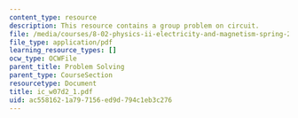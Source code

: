 ```yaml
---
content_type: resource
description: This resource contains a group problem on circuit.
file: /media/courses/8-02-physics-ii-electricity-and-magnetism-spring-2007/ac5581621a797156ed9d794c1eb3c276_ic_w07d2_1.pdf
file_type: application/pdf
learning_resource_types: []
ocw_type: OCWFile
parent_title: Problem Solving
parent_type: CourseSection
resourcetype: Document
title: ic_w07d2_1.pdf
uid: ac558162-1a79-7156-ed9d-794c1eb3c276
---
```

